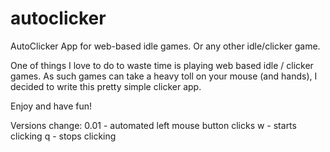# autoclicker
AutoClicker App for web-based idle games. Or any other idle/clicker game.

One of things I love to do to waste time is playing web based idle / clicker games.
As such games can take a heavy toll on your mouse (and hands), I decided to write this pretty simple clicker app.

Enjoy and have fun!

Versions change:
0.01 - automated left mouse button clicks
w - starts clicking
q - stops clicking
